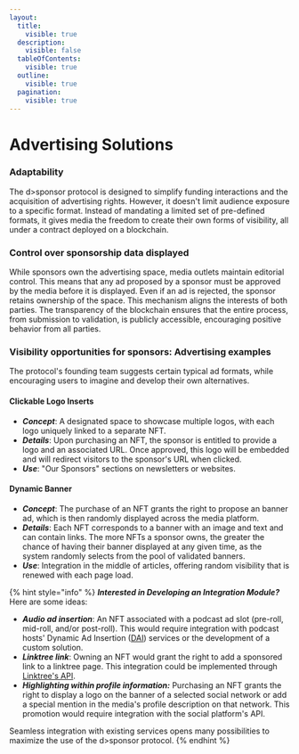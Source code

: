 ```yaml
---
layout:
  title:
    visible: true
  description:
    visible: false
  tableOfContents:
    visible: true
  outline:
    visible: true
  pagination:
    visible: true
---
```


# Advertising Solutions

### Adaptability

The d>sponsor protocol is designed to simplify funding interactions and the acquisition of advertising rights. However, it doesn't limit audience exposure to a specific format. Instead of mandating a limited set of pre-defined formats, it gives media the freedom to create their own forms of visibility, all under a contract deployed on a blockchain.

### Control over sponsorship data displayed

While sponsors own the advertising space, media outlets maintain editorial control. This means that any ad proposed by a sponsor must be approved by the media before it is displayed. Even if an ad is rejected, the sponsor retains ownership of the space. This mechanism aligns the interests of both parties. The transparency of the blockchain ensures that the entire process, from submission to validation, is publicly accessible, encouraging positive behavior from all parties.

### Visibility opportunities for sponsors: Advertising examples

The protocol's founding team suggests certain typical ad formats, while encouraging users to imagine and develop their own alternatives.

#### Clickable Logo Inserts

* _**Concept**_: A designated space to showcase multiple logos, with each logo uniquely linked to a separate NFT.
* _**Details**_: Upon purchasing an NFT, the sponsor is entitled to provide a logo and an associated URL. Once approved, this logo will be embedded and will redirect visitors to the sponsor's URL when clicked.
* _**Use**_: "Our Sponsors" sections on newsletters or websites.

#### Dynamic Banner&#x20;

* _**Concept**_: The purchase of an NFT grants the right to propose an banner ad, which is then randomly displayed across the media platform.
* _**Details**_: Each NFT corresponds to a banner with an image and text and can contain links. The more NFTs a sponsor owns, the greater the chance of having their banner displayed at any given time, as the system randomly selects from the pool of validated banners.
* _**Use**_: Integration in the middle of articles, offering random visibility that is renewed with each page load.

{% hint style="info" %}
_**Interested in Developing an Integration Module?**_\
Here are some ideas:

* _**Audio ad insertion**_: An NFT associated with a podcast ad slot (pre-roll, mid-roll, and/or post-roll). This would require integration with podcast hosts' Dynamic Ad Insertion ([DAI](https://www.adresultsmedia.com/news-insights/dynamic-ad-insertion-for-podcasts/)) services or the development of a custom solution.
* _**Linktree link**_: Owning an NFT would grant the right to add a sponsored link to a linktree page. This integration could be implemented through [Linktree's API](https://documenter.getpostman.com/view/14039622/Tzsik4P8).
* _**Highlighting within profile information:**_ Purchasing an NFT grants the right to display a logo on the banner of a selected social network or add a special mention in the media's profile description on that network. This promotion would require integration with the social platform's API.

Seamless integration with existing services opens many possibilities to maximize the use of the d>sponsor protocol.
{% endhint %}

